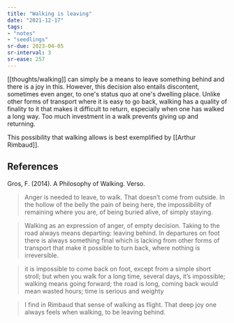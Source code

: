 ```yaml
---
title: "Walking is leaving"
date: "2021-12-17"
tags:
- "notes"
- "seedlings"
sr-due: 2023-04-05
sr-interval: 3
sr-ease: 257
---
```


[[thoughts/walking]] can simply be a means to leave something behind and there is a joy in this. However, this decision also entails discontent, sometimes even anger, to one's status quo at one's dwelling place. Unlike other forms of transport where it is easy to go back, walking has a quality of finality to it that makes it difficult to return, especially when one has walked a long way. Too much investment in a walk prevents giving up and returning.

This possibility that walking allows is best exemplified by [[Arthur Rimbaud]].

## References

Gros, F. (2014). A Philosophy of Walking. Verso.

> Anger is needed to leave, to walk. That doesn’t come from outside. In the hollow of the belly the pain of being here, the impossibility of remaining where you are, of being buried alive, of simply staying.

> Walking as an expression of anger, of empty decision. Taking to the road always means departing: leaving behind. In departures on foot there is always something final which is lacking from other forms of transport that make it possible to turn back, where nothing is irreversible.

> it is impossible to come back on foot, except from a simple short stroll; but when you walk for a long time, several days, it’s impossible; walking means going forward; the road is long, coming back would mean wasted hours; time is serious and weighty

> I find in Rimbaud that sense of walking as flight. That deep joy one always feels when walking, to be leaving behind.

